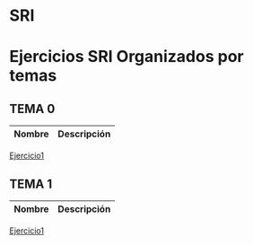 # SRI

# Ejercicios SRI Organizados por temas

## TEMA 0
Nombre | Descripción
-------|------------
[Ejercicio1](/TEMA0/SREI_A1_Brianalexander.docx)

## TEMA 1
Nombre | Descripción
-------|------------
[Ejercicio1](/TEMA1/)
